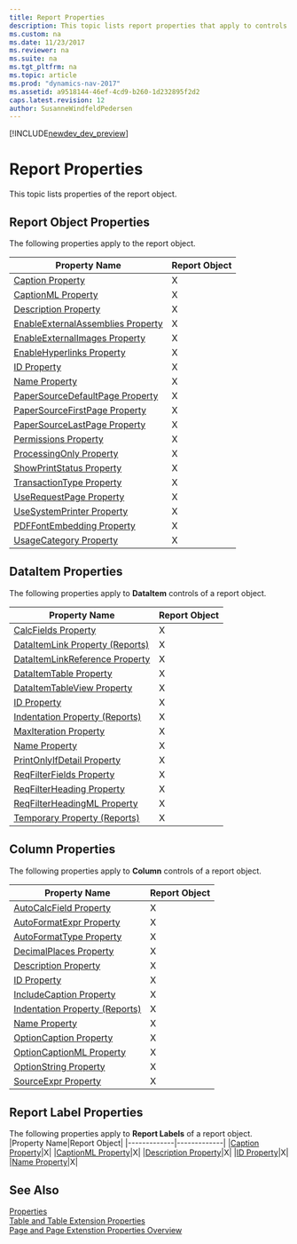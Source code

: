 ```yaml
---
title: Report Properties
description: This topic lists report properties that apply to controls of a report object.
ms.custom: na
ms.date: 11/23/2017
ms.reviewer: na
ms.suite: na
ms.tgt_pltfrm: na
ms.topic: article
ms.prod: "dynamics-nav-2017"
ms.assetid: a9518144-46ef-4cd9-b260-1d232895f2d2
caps.latest.revision: 12
author: SusanneWindfeldPedersen
---
```


[!INCLUDE[newdev_dev_preview](../includes/newdev_dev_preview.md)]

# Report Properties
This topic lists properties of the report object.  

## Report Object Properties  
 The following properties apply to the report object.  

|Property Name|Report Object|
|-------------|-------------|
|[Caption Property](devenv-caption-property.md)|X|
|[CaptionML Property](devenv-captionml-property.md)|X|
|[Description Property](devenv-description-property.md)|X|
|[EnableExternalAssemblies Property](devenv-enableexternalassemblies-property.md)|X|
|[EnableExternalImages Property](devenv-enableexternalimages-property.md)|X|
|[EnableHyperlinks Property](devenv-enablehyperlinks-property.md)|X|
|[ID Property](devenv-id-property.md)|X|
|[Name Property](devenv-name-property.md)|X|
|[PaperSourceDefaultPage Property](devenv-papersourcedefaultpage-property.md)|X|
|[PaperSourceFirstPage Property](devenv-papersourcefirstpage-property.md)|X|
|[PaperSourceLastPage Property](devenv-papersourcelastpage-property.md)|X|
|[Permissions Property](devenv-permissions-property.md)|X|
|[ProcessingOnly Property](devenv-processingonly-property.md)|X|
|[ShowPrintStatus Property](devenv-showprintstatus-property.md)|X|
|[TransactionType Property](devenv-transactiontype-property.md)|X|
|[UseRequestPage Property](devenv-userequestpage-property.md)|X|
|[UseSystemPrinter Property](devenv-usesystemprinter-property.md)|X|
|[PDFFontEmbedding Property](devenv-pdf-fontembedding-property.md)|X|
|[UsageCategory Property](devenv-usagecategory-property.md)|X|

## DataItem Properties  
 The following properties apply to **DataItem** controls of a report object.  

|Property Name|Report Object|
|-------------|-------------|
|[CalcFields Property](devenv-calcfields-property.md)|X|
|[DataItemLink Property \(Reports\)](devenv-dataitemlink-reports-property.md)|X|
|[DataItemLinkReference Property](devenv-dataitemlink-reference-property.md)|X|
|[DataItemTable Property](devenv-dataitemtable-property.md)|X|
|[DataItemTableView Property](devenv-dataitemtableview-property.md)|X|
|[ID Property](devenv-id-property.md)|X|
|[Indentation Property \(Reports\)](devenv-indentation-reports-property.md)|X|
|[MaxIteration Property](devenv-maxiteration-property.md)|X|
|[Name Property](devenv-name-property.md)|X|
|[PrintOnlyIfDetail Property](devenv-printonlyifdetail-property.md)|X|
|[ReqFilterFields Property](devenv-reqfilterfields-property.md)|X|
|[ReqFilterHeading Property](devenv-reqfilterheading-property.md)|X|
|[ReqFilterHeadingML Property](devenv-reqfilterheadingml-property.md)|X|
|[Temporary Property \(Reports\)](devenv-temporary-reports-property.md)|X|

## Column Properties  
 The following properties apply to **Column** controls of a report object.  

|Property Name|Report Object|
|-------------|-------------|
|[AutoCalcField Property](devenv-autocalcfield-property.md)|X|
|[AutoFormatExpr Property](devenv-autoformatexpr-property.md)|X|
|[AutoFormatType Property](devenv-autoformattype-property.md)|X|
|[DecimalPlaces Property](devenv-decimalplaces-property.md)|X|
|[Description Property](devenv-description-property.md)|X|
|[ID Property](devenv-id-property.md)|X|
|[IncludeCaption Property](devenv-includecaption-property.md)|X| 
|[Indentation Property \(Reports\)](devenv-indentation-reports-property.md)|X|
|[Name Property](devenv-name-property.md)|X|
|[OptionCaption Property](devenv-optioncaption-property.md)|X|
|[OptionCaptionML Property](devenv-optioncaptionml-property.md)|X|
|[OptionString Property](devenv-optionstring-property.md)|X|
|[SourceExpr Property](devenv-sourceexpr-property.md)|X|

## Report Label Properties  
 The following properties apply to **Report Labels** of a report object.  
|Property Name|Report Object|
|-------------|-------------|
|[Caption Property](devenv-caption-property.md)|X|
|[CaptionML Property](devenv-captionml-property.md)|X|
|[Description Property](devenv-description-property.md)|X|
|[ID Property](devenv-id-property.md)|X|
|[Name Property](devenv-name-property.md)|X|

## See Also  
[Properties](devenv-properties.md)  
[Table and Table Extension Properties](devenv-table-properties.md)  
[Page and Page Extenstion Properties Overview](devenv-page-property-overview.md)
